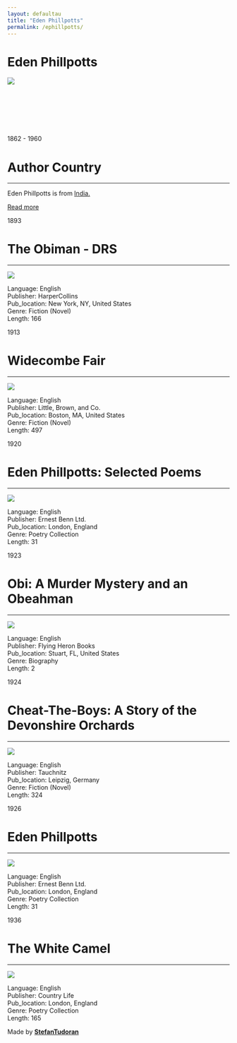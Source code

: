 ```yaml
---
layout: defaultau
title: "Eden Phillpotts"
permalink: /ephillpotts/
---
```

<!-- partial:index.partial.html -->
<div class="content">
    <h1>Eden Phillpotts</h1>
    <div class="quote">
        <div><img src="https://upload.wikimedia.org/wikipedia/commons/thumb/a/af/Picture_of_Eden_Phillpotts.jpg/330px-Picture_of_Eden_Phillpotts.jpg" class="logo"></div>
    </div>
    <div class="timeline">
        <div style="padding-bottom:100px;"></div>
        <div class="block">
            <div class="date right"><p class="right"> 1862 - 1960 </p></div>
            <div class="dot"></div>
            <div class="left first">
            <div class="author_country">
                <h1>Author Country</h1><hr>
          <div class="aclocation">  <p>Eden Phillpotts is from <a href="http://localhost:4000/40">India.</a></p></div>
                <div class="acreadmore">   <a href="https://en.wikipedia.org/wiki/Eden_Phillpotts" target="_blank">Read more</a></div>
            </div>
            </div>
        </div>
        <div class="block">
            <div class="date left"><p class="left">1893</p></div>
            <div class="dot"></div>
            <div class="right">
                <h1>The Obiman - DRS</h1><hr>
                <p><img src="https://cdn.vectorstock.com/i/preview-1x/48/06/image-preview-icon-picture-placeholder-vector-31284806.jpg"></p>
                <p>
                Language: English<br/>
                Publisher: HarperCollins<br/>
                Pub_location: New York, NY, United States<br/>
                Genre: Fiction (Novel)<br/>
                Length: 166</p>
            </div>
        </div>
        <div class="block">
            <div class="date right"><p class="right">1913</p></div>
            <div class="dot"></div>
            <div class="left hide">
                <h1>Widecombe Fair</h1><hr>
                <p><img src="https://i.gr-assets.com/images/S/compressed.photo.goodreads.com/books/1492941340l/27098362.jpg"></p>
                <p>Language: English<br/>
                Publisher: Little, Brown, and Co.<br/>
                Pub_location: Boston, MA, United States<br/>
                Genre: Fiction (Novel)<br/>
                Length: 497</p>
            </div>
        </div>
        <div class="block">
            <div class="date right"><p class="right">1920</p></div>
            <div class="dot"></div>
            <div class="left hide">
                <h1>Eden Phillpotts: Selected Poems</h1><hr>
                <p><img src="https://cdn.vectorstock.com/i/preview-1x/48/06/image-preview-icon-picture-placeholder-vector-31284806.jpg"></p>
                <p>Language: English<br/>
                Publisher: Ernest Benn Ltd.<br/>
                Pub_location: London, England<br/>
                Genre: Poetry Collection<br/>
                Length: 31</p>
            </div>
        </div>
        <div class="block">
            <div class="date right"><p class="right">1923</p></div>
            <div class="dot"></div>
            <div class="left hide">
                <h1>Obi: A Murder Mystery and an Obeahman</h1><hr>
                <p><img src="https://cdn.vectorstock.com/i/preview-1x/48/06/image-preview-icon-picture-placeholder-vector-31284806.jpg"></p>
                <p>Language: English<br/>
                Publisher: Flying Heron Books<br/>
                Pub_location: Stuart, FL, United States<br/>
                Genre: Biography<br/>
                Length: 2</p>
            </div>
        </div>
        <div class="block">
            <div class="date left"><p class="left">1924</p></div>
            <div class="dot"></div>
            <div class="right hide">
                <h1>Cheat-The-Boys: A Story of the Devonshire Orchards</h1><hr>
                <p><img src="https://pictures.abebooks.com/inventory/md/md3237355977.jpg"></p>
                <p>Language: English<br/>
                Publisher: Tauchnitz<br/>
                Pub_location: Leipzig, Germany<br/>
                Genre: Fiction (Novel)<br/>
                Length: 324</p>
            </div>
        </div>
       <div class="block">
            <div class="date left"><p class="left">1926</p></div>
            <div class="dot"></div>
            <div class="right hide">
                <h1>Eden Phillpotts</h1><hr>
                <p><img src="https://cdn.vectorstock.com/i/preview-1x/48/06/image-preview-icon-picture-placeholder-vector-31284806.jpg"></p>
                <p>Language: English<br/>
                Publisher: Ernest Benn Ltd.<br/>
                Pub_location: London, England<br/>
                Genre: Poetry Collection<br/>
                Length: 31</p>
            </div>
        </div>
        <div class="block">
            <div class="date right"><p class="right">1936</p></div>
            <div class="dot"></div>
            <div class="left hide">
                <h1>The White Camel</h1><hr>
                <p><img src="https://m.media-amazon.com/images/I/51AP8J1PBTL._AC_SY780_.jpg"></p>
                <p>Language: English<br/>
                Publisher: Country Life<br/>
                Pub_location: London, England<br/>
                Genre: Poetry Collection<br/>
                Length: 165</p>
            </div>
        </div>
        <div id="footer">
        <p id="copyright">Made by&nbsp;<strong><a href="https://www.linkedin.com/in/nicolae-stefan-tudoran-b02291127/" target="_blank">StefanTudoran</a></strong></p>
    </div>
</div>
